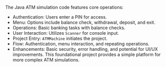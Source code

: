 The Java ATM simulation code features core operations:
- Authentication: Users enter a PIN for access.
- Menu: Options include balance check, withdrawal, deposit, and exit.
- Operations: Basic banking tasks with balance checks.
- User Interaction: Utilizes `Scanner` for console input.
- Project Entry: `ATMMachine` initiates the project.
- Flow: Authentication, menu interaction, and repeating operations.
- Enhancements: Basic security, error handling, and potential for UI/UX improvements.
This foundational project provides a simple platform for more complex ATM simulations.
